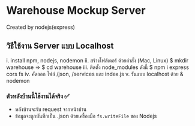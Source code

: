 # Warehouse Mockup Server

Created by nodejs(express)

## วิธีใช้งาน Server แบบ Localhost

i. install npm, nodejs, nodemon
ii. สร้างโฟล์เดอร์ ด้วยคำสั่ง (Mac, Linux) $ mkdir warehouse => $ cd warehouse
iii. ติดตั้ง node_modules ดังนี้ $ npm i express cors fs
iv. คัดลอก ไฟล์ /json, /services และ index.js
v. รันแบบ localhost ด้วย & nodemon

### ตัวหลังบ้านนี้ใช้งานได้จริง ✅️
- หลังบ้านจะรับ request จากหน้าบ้าน
- ข้อมูลจะถูกบันทึกเป็น .json ด้วยเครื่องมือ `fs.writeFile` ของ Nodejs
